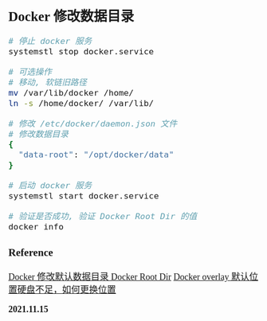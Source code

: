 <font size=4 face='楷体'>

## Docker 修改数据目录

```bash
# 停止 docker 服务
systemstl stop docker.service

# 可选操作
# 移动, 软链旧路径
mv /var/lib/docker /home/
ln -s /home/docker/ /var/lib/

# 修改 /etc/docker/daemon.json 文件
# 修改数据目录
{
  "data-root": "/opt/docker/data"
}

# 启动 docker 服务
systemstl start docker.service

# 验证是否成功, 验证 Docker Root Dir 的值
docker info
```

### Reference

[Docker 修改默认数据目录 Docker Root Dir](https://www.cnblogs.com/wuchangblog/p/14161674.html)
[Docker overlay 默认位置硬盘不足，如何更换位置](https://blog.csdn.net/a314687289/article/details/112219959)

**2021.11.15**
